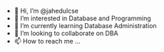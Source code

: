 - 👋 Hi, I’m @jahedulcse
- 👀 I’m interested in Database and Programming
- 🌱 I’m currently learning Database Administration
- 💞️ I’m looking to collaborate on DBA
- 📫 How to reach me ...

<!---
jahedulcse/jahedulcse is a ✨ special ✨ repository because its `README.md` (this file) appears on your GitHub profile.
You can click the Preview link to take a look at your changes.
--->
